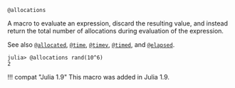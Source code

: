 ```
@allocations
```

A macro to evaluate an expression, discard the resulting value, and instead return the total number of allocations during evaluation of the expression.

See also [`@allocated`](@ref), [`@time`](@ref), [`@timev`](@ref), [`@timed`](@ref), and [`@elapsed`](@ref).

```julia-repl
julia> @allocations rand(10^6)
2
```

!!! compat "Julia 1.9"
    This macro was added in Julia 1.9.

